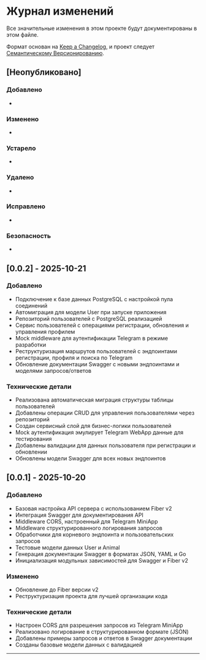 # Журнал изменений

Все значительные изменения в этом проекте будут документированы в этом файле.

Формат основан на [Keep a Changelog](https://keepachangelog.com/ru/1.1.0/),
и проект следует [Семантическому Версионированию](https://semver.org/lang/ru/).

## [Неопубликовано]

### Добавлено
-

### Изменено
-

### Устарело
-

### Удалено
-

### Исправлено
-

### Безопасность
-

## [0.0.2] - 2025-10-21

### Добавлено
- Подключение к базе данных PostgreSQL с настройкой пула соединений
- Автомиграция для модели User при запуске приложения
- Репозиторий пользователей с PostgreSQL реализацией
- Сервис пользователей с операциями регистрации, обновления и управления профилем
- Mock middleware для аутентификации Telegram в режиме разработки
- Реструктуризация маршрутов пользователей с эндпоинтами регистрации, профиля и поиска по Telegram
- Обновление документации Swagger с новыми эндпоинтами и моделями запросов/ответов

### Технические детали
- Реализована автоматическая миграция структуры таблицы пользователей
- Добавлены операции CRUD для управления пользователями через репозиторий
- Создан сервисный слой для бизнес-логики пользователей
- Mock аутентификация эмулирует Telegram WebApp данные для тестирования
- Добавлены валидации для данных пользователя при регистрации и обновлении
- Обновлены модели Swagger для всех новых эндпоинтов



## [0.0.1] - 2025-10-20

### Добавлено
- Базовая настройка API сервера с использованием Fiber v2
- Интеграция Swagger для документирования API
- Middleware CORS, настроенный для Telegram MiniApp
- Middleware структурированного логирования запросов
- Обработчики для корневого эндпоинта и пользовательских запросов
- Тестовые модели данных User и Animal
- Генерация документации Swagger в форматах JSON, YAML и Go
- Инициализация модульных зависимостей для Swagger и Fiber v2

### Изменено
- Обновление до Fiber версии v2
- Реструктуризация проекта для лучшей организации кода

### Технические детали
- Настроен CORS для разрешения запросов из Telegram MiniApp
- Реализовано логирование в структурированном формате (JSON)
- Добавлены примеры запросов и ответов в Swagger документации
- Созданы базовые модели данных с валидацией

---
